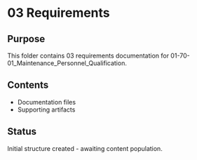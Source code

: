 # 03 Requirements

## Purpose
This folder contains 03 requirements documentation for 01-70-01_Maintenance_Personnel_Qualification.

## Contents
- Documentation files
- Supporting artifacts

## Status
Initial structure created - awaiting content population.

